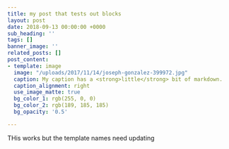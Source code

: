 ```yaml
---
title: my post that tests out blocks
layout: post
date: 2018-09-13 00:00:00 +0000
sub_heading: ''
tags: []
banner_image: ''
related_posts: []
post_content:
- template: image
  image: "/uploads/2017/11/14/joseph-gonzalez-399972.jpg"
  caption: My caption has a <strong>little</strong> bit of markdown.
  caption_alignment: right
  use_image_matte: true
  bg_color_1: rgb(255, 0, 0)
  bg_color_2: rgb(189, 185, 185)
  bg_opacity: '0.5'

---
```

THis works but the template names need updating